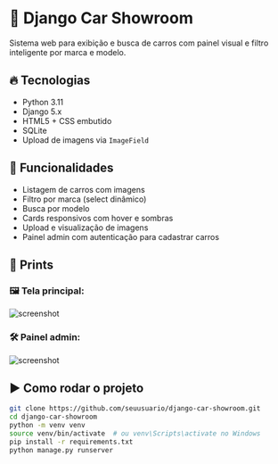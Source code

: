 # 🚗 Django Car Showroom

Sistema web para exibição e busca de carros com painel visual e filtro inteligente por marca e modelo.

## 🔥 Tecnologias

- Python 3.11
- Django 5.x
- HTML5 + CSS embutido
- SQLite
- Upload de imagens via `ImageField`

## 🧠 Funcionalidades

- Listagem de carros com imagens
- Filtro por marca (select dinâmico)
- Busca por modelo
- Cards responsivos com hover e sombras
- Upload e visualização de imagens
- Painel admin com autenticação para cadastrar carros

## 📸 Prints

### 🖼️ Tela principal:
![screenshot](./media/cars_example.png)

### 🛠️ Painel admin:
![screenshot](./media/admin_example.png)

## ▶️ Como rodar o projeto

```bash
git clone https://github.com/seuusuario/django-car-showroom.git
cd django-car-showroom
python -m venv venv
source venv/bin/activate  # ou venv\Scripts\activate no Windows
pip install -r requirements.txt
python manage.py runserver
